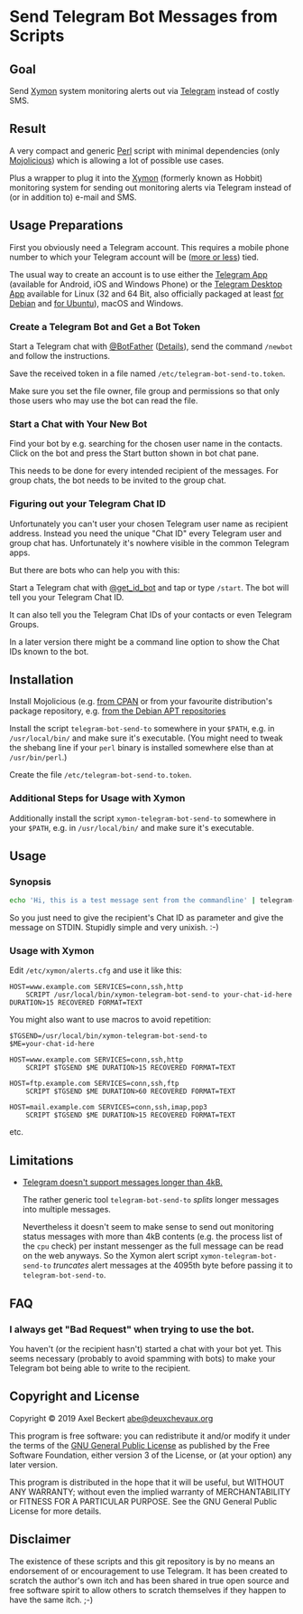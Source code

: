 Send Telegram Bot Messages from Scripts
=======================================

Goal
----

Send [Xymon](https://www.xymon.com/) system monitoring alerts out via
[Telegram](https://www.telegram.org/) instead of costly SMS.

Result
------

A very compact and generic [Perl](https://www.perl.org/) script with
minimal dependencies (only [Mojolicious](https://mojolicio.us/)) which
is allowing a lot of possible use cases.

Plus a wrapper to plug it into the [Xymon](https://www.xymon.com/)
(formerly known as Hobbit) monitoring system for sending out
monitoring alerts via Telegram instead of (or in addition to) e-mail
and SMS.

Usage Preparations
------------------

First you obviously need a Telegram account. This requires a mobile
phone number to which your Telegram account will be
([more or less](https://www.telegram.org/faq#q-how-do-i-change-my-phone-number))
tied.

The usual way to create an account is to use either the
[Telegram App](https://www.telegram.org/apps) (available for Android,
iOS and Windows Phone) or the
[Telegram Desktop App](https://desktop.telegram.org/) available for
Linux (32 and 64 Bit, also officially packaged at least
[for Debian](https://packages.debian.org/telegram-desktop) and
[for Ubuntu](https://packages.ubuntu.com/telegram-desktop)), macOS and
Windows.

### Create a Telegram Bot and Get a Bot Token

Start a Telegram chat with [@BotFather](https://t.me/botfather)
([Details](https://core.telegram.org/bots#3-how-do-i-create-a-bot)),
send the command `/newbot` and follow the instructions.

Save the received token in a file named
`/etc/telegram-bot-send-to.token`.

Make sure you set the file owner, file group and permissions so that
only those users who may use the bot can read the file.

### Start a Chat with Your New Bot

Find your bot by e.g. searching for the chosen user name in the
contacts. Click on the bot and press the Start button shown in bot
chat pane.

This needs to be done for every intended recipient of the
messages. For group chats, the bot needs to be invited to the group
chat.

### Figuring out your Telegram Chat ID

Unfortunately you can't user your chosen Telegram user name as
recipient address. Instead you need the unique "Chat ID" every
Telegram user and group chat has. Unfortunately it's nowhere visible
in the common Telegram apps.

But there are bots who can help you with this:

Start a Telegram chat with
[@get_id_bot](https://t.me/get_id_bot) and tap or type
`/start`. The bot will tell you your Telegram Chat ID.

It can also tell you the Telegram Chat IDs of your contacts or even
Telegram Groups.

In a later version there might be a command line option to show the
Chat IDs known to the bot.

Installation
------------

Install Mojolicious
(e.g. [from CPAN](https://metacpan.org/release/Mojolicious) or from
your favourite distribution's package repository, e.g.
[from the Debian APT repositories](https://packages.debian.org/stable/libmojolicious-perl)

Install the script `telegram-bot-send-to` somewhere in your `$PATH`,
e.g. in `/usr/local/bin/` and make sure it's executable. (You might
need to tweak the shebang line if your `perl` binary is installed
somewhere else than at `/usr/bin/perl`.)

Create the file `/etc/telegram-bot-send-to.token`.

### Additional Steps for Usage with Xymon

Additionally install the script `xymon-telegram-bot-send-to` somewhere
in your `$PATH`, e.g. in `/usr/local/bin/` and make sure it's
executable.

Usage
-----

### Synopsis

```sh
echo 'Hi, this is a test message sent from the commandline' | telegram-bot-send-to your-chat-id-here
```

So you just need to give the recipient's Chat ID as parameter and give
the message on STDIN. Stupidly simple and very unixish. :-)

### Usage with Xymon

Edit `/etc/xymon/alerts.cfg` and use it like this:

```
HOST=www.example.com SERVICES=conn,ssh,http
	SCRIPT /usr/local/bin/xymon-telegram-bot-send-to your-chat-id-here DURATION>15 RECOVERED FORMAT=TEXT
```

You might also want to use macros to avoid repetition:

```
$TGSEND=/usr/local/bin/xymon-telegram-bot-send-to
$ME=your-chat-id-here

HOST=www.example.com SERVICES=conn,ssh,http
	SCRIPT $TGSEND $ME DURATION>15 RECOVERED FORMAT=TEXT

HOST=ftp.example.com SERVICES=conn,ssh,ftp
	SCRIPT $TGSEND $ME DURATION>60 RECOVERED FORMAT=TEXT

HOST=mail.example.com SERVICES=conn,ssh,imap,pop3
	SCRIPT $TGSEND $ME DURATION>15 RECOVERED FORMAT=TEXT
```

etc.

Limitations
-----------

* [Telegram doesn't support messages longer than 4kB.](https://core.telegram.org/method/messages.sendMessage#return-errors)

  The rather generic tool `telegram-bot-send-to` *splits* longer
  messages into multiple messages.

  Nevertheless it doesn't seem to make sense to send out monitoring
  status messages with more than 4kB contents (e.g. the process list
  of the `cpu` check) per instant messenger as the full message can be
  read on the web anyways. So the Xymon alert script
  `xymon-telegram-bot-send-to` *truncates* alert messages at the
  4095th byte before passing it to `telegram-bot-send-to`.

FAQ
---

### I always get "Bad Request" when trying to use the bot.

You haven't (or the recipient hasn't) started a chat with your bot
yet. This seems necessary (probably to avoid spamming with bots) to
make your Telegram bot being able to write to the recipient.

Copyright and License
---------------------

Copyright © 2019  Axel Beckert <abe@deuxchevaux.org>

This program is free software: you can redistribute it and/or modify
it under the terms of the
[GNU General Public License](https://www.gnu.org/licenses/) as
published by the Free Software Foundation, either version 3 of the
License, or (at your option) any later version.

This program is distributed in the hope that it will be useful, but
WITHOUT ANY WARRANTY; without even the implied warranty of
MERCHANTABILITY or FITNESS FOR A PARTICULAR PURPOSE.  See the GNU
General Public License for more details.

Disclaimer
----------

The existence of these scripts and this git repository is by no means
an endorsement of or encouragement to use Telegram. It has been
created to scratch the author's own itch and has been shared in true
open source and free software spirit to allow others to scratch
themselves if they happen to have the same itch. ;-)
